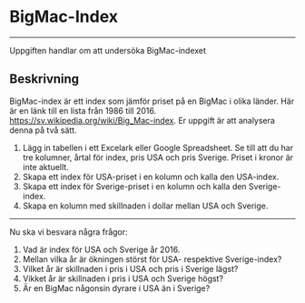 # BigMac-Index
-------
Uppgiften handlar om att undersöka BigMac-indexet
## Beskrivning
BigMac-index är ett index som jämför priset på en BigMac i olika länder. Här är en länk till en lista från 1986 till 2016.
https://sv.wikipedia.org/wiki/Big_Mac-index. Er uppgift är att analysera denna på två sätt.
1. Lägg in tabellen i ett Excelark eller Google Spreadsheet. Se till att du har tre kolumner, årtal för index, pris USA och pris Sverige. Priset i kronor är inte aktuellt.
2. Skapa ett index för USA-priset i en kolumn och kalla den USA-index.
3. Skapa ett index för Sverige-priset i en kolumn och kalla den Sverige-index.
4. Skapa en kolumn med skillnaden i dollar mellan USA och Sverige.
--------
Nu ska vi besvara några frågor:
1. Vad är index för USA och Sverige år 2016.
2. Mellan vilka år är ökningen störst för USA- respektive Sverige-index?
3. Vilket år är skillnaden i pris i USA och pris i Sverige lägst?
4. Vikket år är skillnaden i pris i USA och Sverige högst?
5. Är en BigMac någonsin dyrare i USA än i Sverige?

